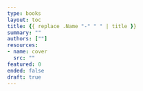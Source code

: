 ```yaml
---
type: books
layout: toc
title: {{ replace .Name "-" " " | title }}
summary: ""
authors: [""]
resources:
- name: cover
  src: ""
featured: 0
ended: false
draft: true
---
```

